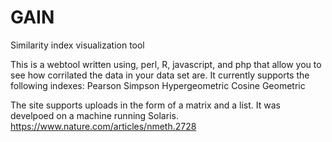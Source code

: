 GAIN
====

Similarity index visualization tool 

This is a webtool written using, perl, R, javascript, and php that allow you to see how corrilated the data in your data set are.
It currently supports the following indexes:
Pearson
Simpson
Hypergeometric
Cosine
Geometric

The site supports uploads in the form of a matrix and a list.  It was develpoed on a machine running Solaris.  
https://www.nature.com/articles/nmeth.2728


